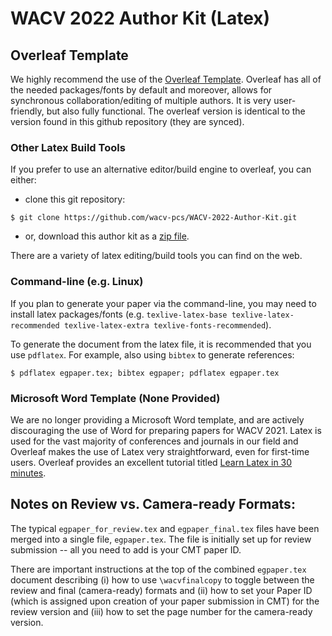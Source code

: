 # WACV 2022 Author Kit (Latex)

## Overleaf Template
We highly recommend the use of the [Overleaf Template](https://www.overleaf.com/latex/templates/wacv-2022-author-kit-template/cpnsmqvrczmz).  Overleaf has all of the needed packages/fonts by default and moreover, allows for synchronous collaboration/editing of multiple authors.  It is very user-friendly, but also fully functional.  The overleaf version is identical to the version found in this github repository (they are synced).

### Other Latex Build Tools
If you prefer to use an alternative editor/build engine to overleaf, you can either:
* clone this git repository:

```$ git clone https://github.com/wacv-pcs/WACV-2022-Author-Kit.git```
* or, download this author kit as a [zip file](https://github.com/wacv-pcs/WACV-2022-Author-Kit/archive/master.zip).

There are a variety of latex editing/build tools you can find on the web.

### Command-line (e.g. Linux)
If you plan to generate your paper via the command-line, you may need to install latex packages/fonts (e.g. `texlive-latex-base texlive-latex-recommended texlive-latex-extra texlive-fonts-recommended`).

To generate the document from the latex file, it is recommended that you use `pdflatex`.  For example, also using `bibtex` to generate references:

```$ pdflatex egpaper.tex; bibtex egpaper; pdflatex egpaper.tex```

### Microsoft Word Template (None Provided)
We are no longer providing a Microsoft Word template, and are actively discouraging the use of Word for preparing papers for WACV 2021.  Latex is used for the vast majority of conferences and journals in our field and Overleaf makes the use of Latex very straightforward, even for first-time users.  Overleaf provides an excellent tutorial titled [Learn Latex in 30 minutes](https://www.overleaf.com/learn/latex/Learn_LaTeX_in_30_minutes).


## Notes on Review vs. Camera-ready Formats:
The typical `egpaper_for_review.tex` and `egpaper_final.tex` files have been merged into a single file, `egpaper.tex`.  The file is initially set up for review submission -- all you need to add is your CMT paper ID.

There are important instructions at the top of the combined `egpaper.tex` document describing (i) how to use `\wacvfinalcopy` to toggle between the review and final (camera-ready) formats and (ii) how to set your Paper ID (which is assigned upon creation of your paper submission in CMT) for the review version and (iii) how to set the page number for the camera-ready version.
